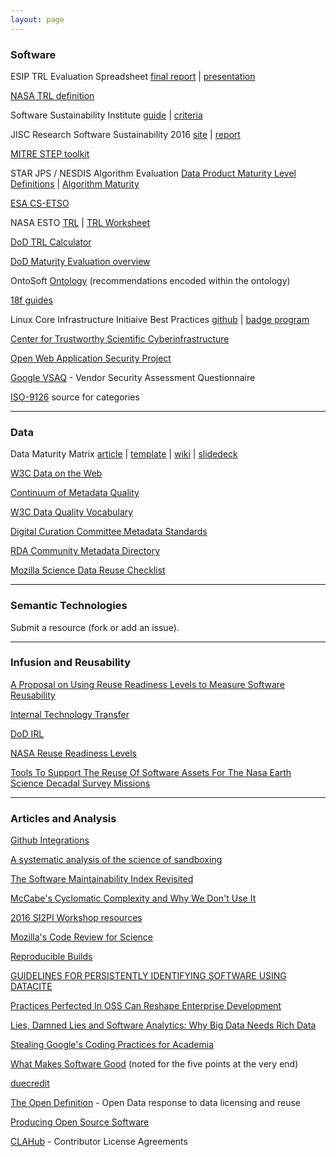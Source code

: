 ```yaml
---
layout: page
---
```


### Software ###

ESIP TRL Evaluation Spreadsheet [final report](http://wiki.esipfed.org/images/7/73/ESIP_Technology_Evaluation_Framework_Recommendations.pdf) \| [presentation](http://wiki.esipfed.org/images/7/7d/ESIP_Technology_Evaluation_Framework_Recommendations_Slides.pdf)

[NASA TRL definition](https://www.nasa.gov/directorates/heo/scan/engineering/technology/txt_accordion1.html)

Software Sustainability Institute [guide](http://www.software.ac.uk/software-evaluation-guide) \| [criteria](http://software.ac.uk/sites/default/files/SSI-SoftwareEvaluationCriteria.pdf)

JISC Research Software Sustainability 2016 [site](http://www.knowledge-exchange.info/event/software-sustainability) | [report](http://repository.jisc.ac.uk/6332/1/Research_Software_Sustainability_Report_on_KE_Workshop_Feb_2016_FINAL.pdf)


[MITRE STEP toolkit](http://www2.mitre.org/work/sepo/toolkits/STEP/)

STAR JPS / NESDIS Algorithm Evaluation [Data Product Maturity Level Definitions](http://www.star.nesdis.noaa.gov/jpss/documents/Status/DataProductMaturityLevelDefinitions.pdf) \| [Algorithm Maturity](http://www.star.nesdis.noaa.gov/jpss/AlgorithmMaturity.php)

[ESA CS-ETSO](https://easa.europa.eu/system/files/dfu/CS-ETSO.pdf)

NASA ESTO [TRL](https://esto.nasa.gov/technologists_trl.html) \| [TRL Worksheet](https://esto.nasa.gov/files/TRL_Worksheet_11-30-10.xls)

[DoD TRL Calculator](http://www.dtic.mil/ndia/2003systems/nolte2.pdf)

[DoD Maturity Evaluation overview](http://www.iaeng.org/publication/WCECS2009/WCECS2009_pp1150-1157.pdf)

OntoSoft [Ontology](http://ontosoft.org/ontology/software/) (recommendations encoded within the ontology)

[18f guides](https://pages.18f.gov/guides/)

Linux Core Infrastructure Initiaive Best Practices [github](https://github.com/linuxfoundation/cii-best-practices-badge) \| [badge program](https://www.coreinfrastructure.org/programs/badge-program)

[Center for Trustworthy Scientific Cyberinfrastructure](http://trustedci.org/)

[Open Web Application Security Project](https://www.owasp.org/index.php/Main_Page)

[Google VSAQ](https://github.com/google/vsaq) - Vendor Security Assessment Questionnaire

[ISO-9126](http://www.cse.unsw.edu.au/~cs3710/PMmaterials/Resources/9126-1%20Standard.pdf) source for categories

----------

### Data  ###

Data Maturity Matrix [article](http://datascience.codata.org/articles/abstract/10.2481/dsj.14-049/) \| [template](https://figshare.com/articles/NCDC_CICSNC_SDSMM_Template/1211954) \| [wiki](http://live.commons.esipfed.bluedotapps.org/node/7956) | [slidedeck](http://www.slideshare.net/gepeng86/scientific-data-stewardship-maturity-matrix)

[W3C Data on the Web](https://www.w3.org/2013/dwbp/wiki/Main_Page)

[Continuum of Metadata Quality](https://ecommons.cornell.edu/handle/1813/7895)

[W3C Data Quality Vocabulary](https://www.w3.org/TR/2015/WD-vocab-dqv-20150625/)

[Digital Curation Committee Metadata Standards](http://www.dcc.ac.uk/resources/metadata-standards)

[RDA Community Metadata Directory](http://rd-alliance.github.io/metadata-directory/)

[Mozilla Science Data Reuse Checklist](http://mozillascience.github.io/checklist/)

----------

### Semantic Technologies ###

Submit a resource (fork or add an issue).

----------

### Infusion and Reusability ###

[A Proposal on Using Reuse Readiness Levels to Measure Software Reusability](http://academiccommons.columbia.edu/catalog/ac:180794)

[Internal Technology Transfer](http://www.ics.kth.se/INCOSE/Assesment%20of%20Readiness%20for%20Internal%20Technology%20Transfer.pdf)

[DoD IRL](http://personal.stevens.edu/~bsauser/SysDML/Evolution_Lifecylce_Management_files/Sauser%20INCOSE%202009.pdf)

[NASA Reuse Readiness Levels](https://earthdata.nasa.gov/files/RRLs_v1.0.pdf)

[Tools To Support The Reuse Of Software Assets For The Nasa Earth Science Decadal Survey Missions](http://ntrs.nasa.gov/archive/nasa/casi.ntrs.nasa.gov/20120010312.pdf)

----------

### Articles and Analysis ###

[Github Integrations](https://github.com/integrations) 

[A systematic analysis of the science of sandboxing](https://peerj.com/articles/cs-43/)

[The Software Maintainability Index Revisited](http://static1.1.sqspcdn.com/static/f/702523/9457031/1290003349713/200108-Welker.pdf?token=0hc4bxA%2BnY3KAhFrq0AESeTW0M4%3D)

[McCabe's Cyclomatic Complexity and Why We Don't Use It](https://www.cqse.eu/en/blog/mccabe-cyclomatic-complexity/)

[2016 SI2PI Workshop resources](http://cococubed.asu.edu/si2_pi_workshop_2016/agenda.html)

[Mozilla's Code Review for Science](https://mozillascience.org/code-review-for-science-what-we-learned)

[Reproducible Builds](https://reproducible-builds.org/)

[GUIDELINES FOR PERSISTENTLY IDENTIFYING SOFTWARE USING DATACITE](http://rrr.cs.st-andrews.ac.uk/wp-content/uploads/2015/10/guidelines-software-identification.pdf)

[Practices Perfected In OSS Can Reshape Enterprise Development](http://blog.npmjs.org/post/139373244435/practices-perfected-in-oss-can-reshape-enterprise)

[Lies, Damned Lies and Software Analytics: Why Big Data Needs Rich Data](http://www.slideshare.net/mastorey/lies-damned-lies-and-software-analytics-why-big-data-needs-rich-data)

[Stealing Google's Coding Practices for Academia](https://da-data.blogspot.com/2016/04/stealing-googles-coding-practices-for.html)

[What Makes Software Good](https://medium.com/@mbostock/what-makes-software-good-943557f8a488#.mfnaxgnh3) (noted for the five points at the very end)

[duecredit](https://github.com/duecredit/duecredit)

[The Open Definition](http://opendefinition.org/) - Open Data response to data licensing and reuse

[Producing Open Source Software](http://producingoss.com/)

[CLAHub](https://www.clahub.com/) - Contributor License Agreements
